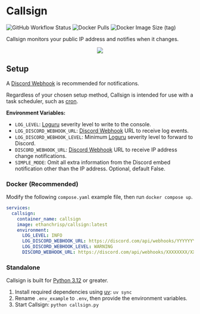 # Callsign

![GitHub Workflow Status](https://img.shields.io/github/actions/workflow/status/EthanC/Callsign/ci.yaml?branch=main) ![Docker Pulls](https://img.shields.io/docker/pulls/ethanchrisp/callsign?label=Docker%20Pulls) ![Docker Image Size (tag)](https://img.shields.io/docker/image-size/ethanchrisp/callsign/latest?label=Docker%20Image%20Size)

Callsign monitors your public IP address and notifies when it changes.

<p align="center">
    <img src="https://i.imgur.com/zoszsfp.png" draggable="false">
</p>

## Setup

A [Discord Webhook](https://support.discord.com/hc/en-us/articles/228383668-Intro-to-Webhooks) is recommended for notifications.

Regardless of your chosen setup method, Callsign is intended for use with a task scheduler, such as [cron](https://crontab.guru/).

**Environment Variables:**

-   `LOG_LEVEL`: [Loguru](https://loguru.readthedocs.io/en/stable/api/logger.html) severity level to write to the console.
-   `LOG_DISCORD_WEBHOOK_URL`: [Discord Webhook](https://support.discord.com/hc/en-us/articles/228383668-Intro-to-Webhooks) URL to receive log events.
-   `LOG_DISCORD_WEBHOOK_LEVEL`: Minimum [Loguru](https://loguru.readthedocs.io/en/stable/api/logger.html) severity level to forward to Discord.
-   `DISCORD_WEBHOOK_URL`: [Discord Webhook](https://support.discord.com/hc/en-us/articles/228383668-Intro-to-Webhooks) URL to receive IP address change notifications.
-   `SIMPLE_MODE`: Omit all extra information from the Discord embed notification other than the IP address. Optional, default False.

### Docker (Recommended)

Modify the following `compose.yaml` example file, then run `docker compose up`.

```yaml
services:
  callsign:
    container_name: callsign
    image: ethanchrisp/callsign:latest
    environment:
      LOG_LEVEL: INFO
      LOG_DISCORD_WEBHOOK_URL: https://discord.com/api/webhooks/YYYYYYYY/YYYYYYYY
      LOG_DISCORD_WEBHOOK_LEVEL: WARNING
      DISCORD_WEBHOOK_URL: https://discord.com/api/webhooks/XXXXXXXX/XXXXXXXX
```

### Standalone

Callsign is built for [Python 3.12](https://www.python.org/) or greater.

1. Install required dependencies using [uv](https://github.com/astral-sh/uv): `uv sync`
2. Rename `.env_example` to `.env`, then provide the environment variables.
3. Start Callsign: `python callsign.py`
